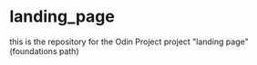 # landing_page

this is the repository for the Odin Project project "landing page" (foundations path)
